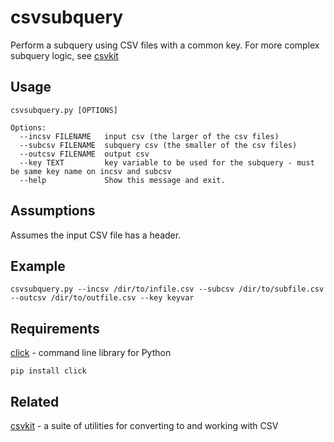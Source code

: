 # csvsubquery
Perform a subquery using CSV files with a common key.  For more complex subquery logic, see [csvkit](https://github.com/onyxfish/csvkit)

## Usage
```
csvsubquery.py [OPTIONS]

Options:
  --incsv FILENAME   input csv (the larger of the csv files)
  --subcsv FILENAME  subquery csv (the smaller of the csv files)
  --outcsv FILENAME  output csv
  --key TEXT         key variable to be used for the subquery - must be same key name on incsv and subcsv
  --help             Show this message and exit.
```

## Assumptions
Assumes the input CSV file has a header.

## Example
```
csvsubquery.py --incsv /dir/to/infile.csv --subcsv /dir/to/subfile.csv --outcsv /dir/to/outfile.csv --key keyvar
```

## Requirements
[click](http://click.pocoo.org) - command line library for Python

`pip install click`

## Related
[csvkit](https://github.com/onyxfish/csvkit) - a suite of utilities for converting to and working with CSV
